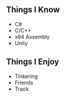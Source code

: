 ## Things I Know
- C#
- C/C++ 
- x64 Assembly
- Unity


## Things I Enjoy
- Tinkering
- Friends
- Track 


